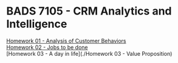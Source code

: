 # BADS 7105 - CRM Analytics and Intelligence


[Homework 01 - Analysis of Customer Behaviors](./Homework%2001)  
[Homework 02 - Jobs to be done](./Homework%2002)  
[Homework 03 - A day in life](./Homework 03 - Value Proposition)  

